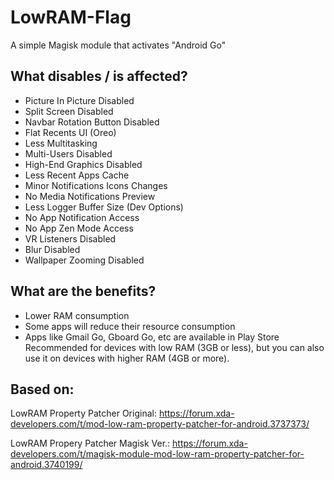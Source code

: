 # LowRAM-Flag
A simple Magisk module that activates "Android Go"

## What disables / is affected?
  * Picture In Picture Disabled
  * Split Screen Disabled
  * Navbar Rotation Button Disabled
  * Flat Recents UI (Oreo)
  * Less Multitasking
  * Multi-Users Disabled
  * High-End Graphics Disabled
  * Less Recent Apps Cache
  * Minor Notifications Icons Changes
  * No Media Notifications Preview
  * Less Logger Buffer Size (Dev Options)
  * No App Notification Access
  * No App Zen Mode Access
  * VR Listeners Disabled
  * Blur Disabled
  * Wallpaper Zooming Disabled

## What are the benefits?
  * Lower RAM consumption
  * Some apps will reduce their resource consumption
  * Apps like Gmail Go, Gboard Go, etc are available in Play Store
Recommended for devices with low RAM (3GB or less), but you can also use it on devices with higher RAM (4GB or more).

## Based on:
LowRAM Property Patcher Original:
https://forum.xda-developers.com/t/mod-low-ram-property-patcher-for-android.3737373/

LowRAM Propery Patcher Magisk Ver.:
https://forum.xda-developers.com/t/magisk-module-mod-low-ram-property-patcher-for-android.3740199/